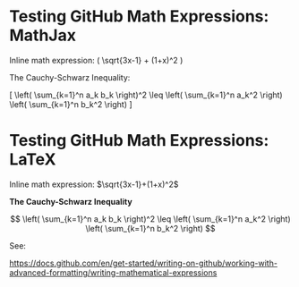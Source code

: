 # Testing GitHub Math Expressions: MathJax

Inline math expression: \( \sqrt{3x-1} + (1+x)^2 \)

The Cauchy-Schwarz Inequality:

\[
\left( \sum_{k=1}^n a_k b_k \right)^2 \leq \left( \sum_{k=1}^n a_k^2 \right) \left( \sum_{k=1}^n b_k^2 \right)
\]

# Testing GitHub Math Expressions: LaTeX

Inline math expression: $\sqrt{3x-1}+(1+x)^2$

**The Cauchy-Schwarz Inequality**

$$
\left( \sum_{k=1}^n a_k b_k \right)^2 \leq \left( \sum_{k=1}^n a_k^2 \right) \left( \sum_{k=1}^n b_k^2 \right)
$$

See:

https://docs.github.com/en/get-started/writing-on-github/working-with-advanced-formatting/writing-mathematical-expressions
